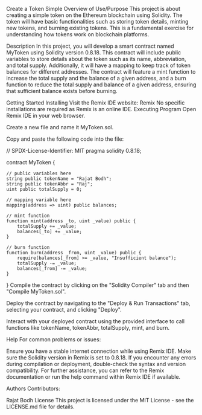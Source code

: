 Create a Token
Simple Overview of Use/Purpose
This project is about creating a simple token on the Ethereum blockchain using Solidity. The token will have basic functionalities such as storing token details, minting new tokens, and burning existing tokens. This is a fundamental exercise for understanding how tokens work on blockchain platforms.

Description
In this project, you will develop a smart contract named MyToken using Solidity version 0.8.18. This contract will include public variables to store details about the token such as its name, abbreviation, and total supply. Additionally, it will have a mapping to keep track of token balances for different addresses. The contract will feature a mint function to increase the total supply and the balance of a given address, and a burn function to reduce the total supply and balance of a given address, ensuring that sufficient balance exists before burning.

Getting Started
Installing
Visit the Remix IDE website: Remix
No specific installations are required as Remix is an online IDE.
Executing Program
Open Remix IDE in your web browser.

Create a new file and name it MyToken.sol.

Copy and paste the following code into the file:

// SPDX-License-Identifier: MIT
pragma solidity 0.8.18;

contract MyToken {

    // public variables here
    string public tokenName = "Rajat Bodh";
    string public tokenAbbr = "Raj";
    uint public totalSupply = 0;

    // mapping variable here
    mapping(address => uint) public balances;

    // mint function
    function mint(address _to, uint _value) public {
        totalSupply += _value;
        balances[_to] += _value;
    }

    // burn function
    function burn(address _from, uint _value) public {
        require(balances[_from] >= _value, "Insufficient balance");
        totalSupply -= _value;
        balances[_from] -= _value;
    }
}
Compile the contract by clicking on the "Solidity Compiler" tab and then "Compile MyToken.sol".

Deploy the contract by navigating to the "Deploy & Run Transactions" tab, selecting your contract, and clicking "Deploy".

Interact with your deployed contract using the provided interface to call functions like tokenName, tokenAbbr, totalSupply, mint, and burn.

Help
For common problems or issues:

Ensure you have a stable internet connection while using Remix IDE.
Make sure the Solidity version in Remix is set to 0.8.18.
If you encounter any errors during compilation or deployment, double-check the syntax and version compatibility.
For further assistance, you can refer to the Remix documentation or run the help command within Remix IDE if available.

Authors
Contributors:

Rajat Bodh
License
This project is licensed under the MIT License - see the LICENSE.md file for details.
